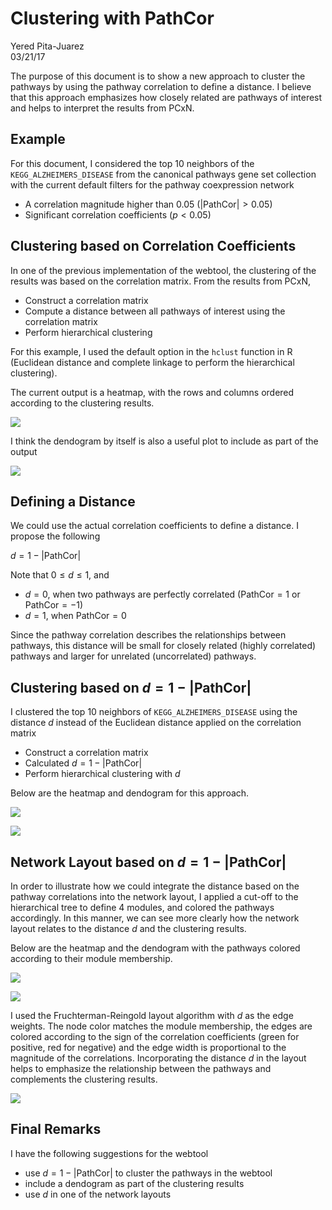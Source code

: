 # Clustering with PathCor
Yered Pita-Juarez  
03/21/17  




The purpose of this document is to show a new approach to cluster the pathways by using the pathway correlation to define a distance. I believe that this approach emphasizes how closely related are pathways of interest and helps to interpret the results from PCxN.


## Example

For this document, I considered the top 10 neighbors of the `KEGG_ALZHEIMERS_DISEASE` from the canonical pathways gene set collection with the current default filters for the pathway coexpression network

* A correlation magnitude higher than 0.05 $(|\text{PathCor}| > 0.05)$
* Significant correlation coefficients $(p < 0.05)$


## Clustering based on Correlation Coefficients

In one of the previous implementation of the webtool, the clustering of the results was based on the correlation matrix. From the results from PCxN,

* Construct a correlation matrix 
* Compute a distance between all pathways of interest using the correlation matrix
* Perform hierarchical clustering

For this example, I used the default option in the `hclust` function in R (Euclidean distance and complete linkage to perform the hierarchical clustering).

The current output is a heatmap, with the rows and columns ordered according to the clustering results.

![](pathcor_clustering_files/figure-html/heatmap_cor-1.png)<!-- -->


I think the dendogram by itself is also a useful plot to include as part of the output

![](pathcor_clustering_files/figure-html/dendogram_cor-1.png)<!-- -->

## Defining a Distance

We could use the actual correlation coefficients to define a distance. I propose the following

$d = 1 - |\text{PathCor}|$

Note that $0 \leq d \leq 1$, and

* $d=0$, when two pathways are perfectly correlated ($\text{PathCor} = 1$ or $\text{PathCor} = -1$)
* $d=1$, when $\text{PathCor}=0$

Since the pathway correlation describes the relationships between pathways, this distance will be small for closely related (highly correlated) pathways and larger for unrelated (uncorrelated) pathways.

## Clustering based on $d = 1 - |\text{PathCor}|$

I clustered the top 10 neighbors of `KEGG_ALZHEIMERS_DISEASE` using the distance $d$ instead of the Euclidean distance applied on the correlation matrix

* Construct a correlation matrix 
* Calculated $d = 1 - |\text{PathCor}|$
* Perform hierarchical clustering with $d$

Below are the heatmap and dendogram for this approach.

![](pathcor_clustering_files/figure-html/heatmap_dist-1.png)<!-- -->

![](pathcor_clustering_files/figure-html/dendogram_dist-1.png)<!-- -->




## Network Layout based on $d = 1 - |\text{PathCor}|$ 

In order to illustrate how we could integrate the distance based on the pathway correlations into the network layout, I applied a cut-off to the hierarchical tree to define 4 modules, and colored the pathways accordingly. In this manner, we can see more clearly how the network layout relates to the distance $d$ and the clustering results.

Below are the heatmap and the dendogram with the pathways colored according to their module membership.

![](pathcor_clustering_files/figure-html/heatmap_modules-1.png)<!-- -->

![](pathcor_clustering_files/figure-html/dendogram_modules-1.png)<!-- -->

I used the Fruchterman-Reingold layout algorithm with $d$ as the edge weights. The node color matches the module membership, the edges are colored according to the sign of the correlation coefficients (green for positive, red for negative) and the edge width is proportional to the magnitude of the correlations. Incorporating the distance $d$ in the layout helps to emphasize the relationship between the pathways and complements the clustering results.



![](pathcor_clustering_files/figure-html/network_modules-1.png)<!-- -->


## Final Remarks

I have the following suggestions for the webtool

- use $d = 1 - |\text{PathCor}|$ to cluster the pathways in the webtool
- include a dendogram as part of the clustering results
- use $d$ in one of the network layouts
